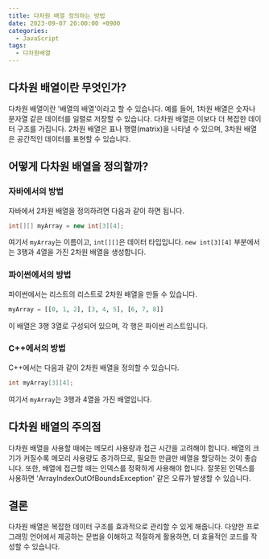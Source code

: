 ```yaml
---
title: 다차원 배열 정의하는 방법
date: 2023-09-07 20:00:00 +0900
categories:
  - JavaScript
tags:
  - 다차원배열
---
```


## 다차원 배열이란 무엇인가?

다차원 배열이란 '배열의 배열'이라고 할 수 있습니다. 예를 들어, 1차원 배열은 숫자나 문자열 같은 데이터를 일렬로 저장할 수 있습니다. 다차원 배열은 이보다 더 복잡한 데이터 구조를 가집니다. 2차원 배열은 표나 행렬(matrix)을 나타낼 수 있으며, 3차원 배열은 공간적인 데이터를 표현할 수 있습니다.

## 어떻게 다차원 배열을 정의할까?

### 자바에서의 방법

자바에서 2차원 배열을 정의하려면 다음과 같이 하면 됩니다.

```java
int[][] myArray = new int[3][4];
```

여기서 `myArray`는 이름이고, `int[][]`은 데이터 타입입니다. `new int[3][4]` 부분에서는 3행과 4열을 가진 2차원 배열을 생성합니다.

### 파이썬에서의 방법

파이썬에서는 리스트의 리스트로 2차원 배열을 만들 수 있습니다.

```python
myArray = [[0, 1, 2], [3, 4, 5], [6, 7, 8]]
```

이 배열은 3행 3열로 구성되어 있으며, 각 행은 파이썬 리스트입니다.

### C++에서의 방법

C++에서는 다음과 같이 2차원 배열을 정의할 수 있습니다.

```cpp
int myArray[3][4];
```

여기서 `myArray`는 3행과 4열을 가진 배열입니다.

## 다차원 배열의 주의점

다차원 배열을 사용할 때에는 메모리 사용량과 접근 시간을 고려해야 합니다. 배열의 크기가 커질수록 메모리 사용량도 증가하므로, 필요한 만큼만 배열을 할당하는 것이 좋습니다. 또한, 배열에 접근할 때는 인덱스를 정확하게 사용해야 합니다. 잘못된 인덱스를 사용하면 'ArrayIndexOutOfBoundsException' 같은 오류가 발생할 수 있습니다.

## 결론

다차원 배열은 복잡한 데이터 구조를 효과적으로 관리할 수 있게 해줍니다. 다양한 프로그래밍 언어에서 제공하는 문법을 이해하고 적절하게 활용하면, 더 효율적인 코드를 작성할 수 있습니다.